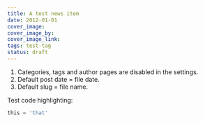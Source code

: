 ```yaml
---
title: A test news item
date: 2012-01-01
cover_image: 
cover_image_by: 
cover_image_link: 
tags: test-tag
status: draft
---
```


1. Categories, tags and author pages are disabled in the settings.
2. Default post date = file date.
3. Default slug = file name.

Test code highlighting:

```python
this = 'that'
```
